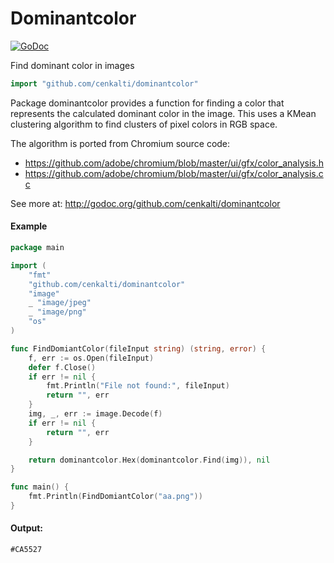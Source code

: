 Dominantcolor
============

[![GoDoc](https://godoc.org/github.com/cenkalti/dominantcolor?status.svg)](http://godoc.org/github.com/cenkalti/dominantcolor)

Find dominant color in images

``` go
import "github.com/cenkalti/dominantcolor"
```

Package dominantcolor provides a function for finding a color that represents the calculated dominant color in the image. This uses a KMean clustering algorithm to find clusters of pixel colors in RGB space.

The algorithm is ported from Chromium source code:

- https://github.com/adobe/chromium/blob/master/ui/gfx/color_analysis.h
- https://github.com/adobe/chromium/blob/master/ui/gfx/color_analysis.cc

See more at: http://godoc.org/github.com/cenkalti/dominantcolor

#### Example

``` go
package main

import (
	"fmt"
	"github.com/cenkalti/dominantcolor"
	"image"
	_ "image/jpeg"
	_ "image/png"
	"os"
)

func FindDomiantColor(fileInput string) (string, error) {
	f, err := os.Open(fileInput)
	defer f.Close()
	if err != nil {
		fmt.Println("File not found:", fileInput)
		return "", err
	}
	img, _, err := image.Decode(f)
	if err != nil {
		return "", err
	}

	return dominantcolor.Hex(dominantcolor.Find(img)), nil
}

func main() {
	fmt.Println(FindDomiantColor("aa.png"))
}

```

#### Output:
```
#CA5527
```
